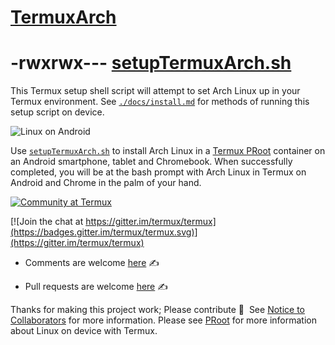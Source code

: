 # [TermuxArch](https://github.com/sdrausty/TermuxArch)

# -rwxrwx--- [setupTermuxArch.sh](https://raw.githubusercontent.com/sdrausty/TermuxArch/master/setupTermuxArch.sh)

This Termux setup shell script will attempt to set Arch Linux up in your Termux environment.  See [`./docs/install.md`](./install.md) for methods of running this setup script on device.

![Linux on Android](./../../TermuxArchPlus/archntoau.png)

Use [`setupTermuxArch.sh`](https://raw.githubusercontent.com/sdrausty/TermuxArch/master/setupTermuxArch.sh) to install Arch Linux in a [Termux PRoot](./PRoot) container on an Android smartphone, tablet and Chromebook.  When successfully completed, you will be at the bash prompt with Arch Linux in Termux on Android and Chrome in the palm of your hand.
<!--Use [`setupTermuxArch.sh`](https://raw.githubusercontent.com/sdrausty/TermuxArch/master/setupTermuxArch.sh) to install Arch Linux in a Termux PRoot container on an Android and Chrome smartphone and tablet.  When successfully completed, you will be at the bash prompt with [Arch Linux](http://mirror.archlinuxarm.org/os/) in [Termux](https://wiki.termux.com/) on Android and Chrome in the palm of your hand.-->

[![Community at Termux](./../../TermuxArchPlus/termuxfavicon.ico)](./Community)

[![Join the chat at https://gitter.im/termux/termux](https://badges.gitter.im/termux/termux.svg)](https://gitter.im/termux/termux)

* Comments are welcome [here](https://github.com/sdrausty/TermuxArch/issues) ✍

* Pull requests are welcome [here](https://github.com/sdrausty/TermuxArch/pulls) ✍

Thanks for making this project work; Please contribute 🔆  See [Notice to Collaborators](Notice_to_Collaborators.md) for more information.  Please see [PRoot](./PRoot) for more information about Linux on device with Termux.
